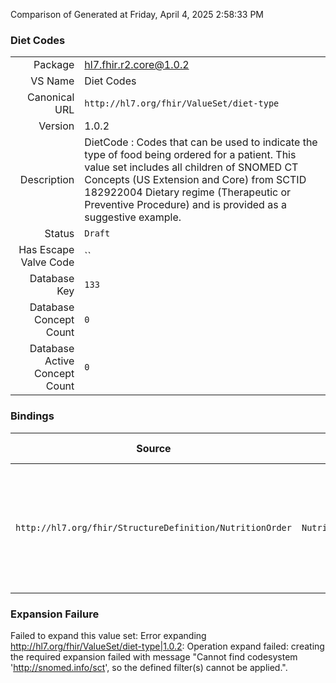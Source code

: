 Comparison of 
Generated at Friday, April 4, 2025 2:58:33 PM

### Diet Codes

|      |     |
| ---: | --- |
| Package | hl7.fhir.r2.core@1.0.2 |
| VS Name | Diet Codes |
| Canonical URL | `http://hl7.org/fhir/ValueSet/diet-type` |
| Version | 1.0.2 |
| Description | DietCode :  Codes that can be used to indicate the type of food being ordered for a patient. This value set includes all children of SNOMED CT Concepts (US Extension and Core) from SCTID 182922004 Dietary regime (Therapeutic or Preventive Procedure) and is provided as a suggestive example. |
| Status | `Draft` |
| Has Escape Valve Code | `` |
| Database Key | `133` |
| Database Concept Count | `0` |
| Database Active Concept Count | `0` |
### Bindings

| Source | Element | Binding | Strength | Element Short |
| ------ | ------- | ------- | -------- | ------------- |
| `http://hl7.org/fhir/StructureDefinition/NutritionOrder` | `NutritionOrder.oralDiet.type` | `http://hl7.org/fhir/ValueSet/diet-type` | `Example` | Type of oral diet or diet restrictions that describe what can be consumed orally |

### Expansion Failure

Failed to expand this value set: Error expanding http://hl7.org/fhir/ValueSet/diet-type|1.0.2: Operation expand failed: creating the required expansion failed with message "Cannot find codesystem 'http://snomed.info/sct', so the defined filter(s) cannot be applied.".

